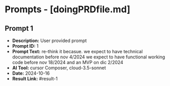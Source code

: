 # Prompts - [doingPRDfile.md]

## Prompt 1
* **Description:** User provided prompt
* **Prompt ID:** 1
* **Prompt Text:** re-think it becasue.
we expect to have technical documentation before nov 4/2024
we expect to have functional working code before  nov 18/2024
and an MVP on dic 2/2024
* **AI Tool:** cursor Composer, cloud-3.5-sonnet
* **Date:** 2024-10-16
* **Result Link:** #result-1

